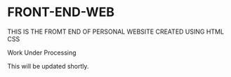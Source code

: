 # FRONT-END-WEB
THIS IS THE FROMT END OF PERSONAL WEBSITE CREATED USING HTML CSS 










Work Under Processing














This will be updated shortly.
